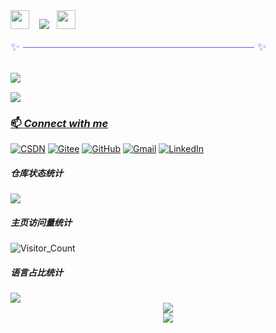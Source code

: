 <!-- 墨镜小黄豆表情 -->
<div align="left">
  <img src="https://emojis.slackmojis.com/emojis/images/1531849430/4246/blob-sunglasses.gif?1531849430" width="30"/> 
  &nbsp;&nbsp;
  <img src="https://readme-typing-svg.demolab.com?font=Fira+Code&size=24&color=2563EB&lines=Avetre's+personal+homepage" />
  &nbsp;
  <img src="https://emojis.slackmojis.com/emojis/images/1531849430/4246/blob-sunglasses.gif?1531849430" width="30"/> 
</div>

<!-- 装饰分割 -->
<div align="left" style="margin: 15px 0; color: #8B5CF6; font-size: 18px;">
  ✨ ───────────────────────────── ✨
</div>

<!-- 动态打字问候语 -->
<div align="left" style="margin-top: 30px;">
  <div style="margin-bottom: 15px;">
    <img src="https://readme-typing-svg.demolab.com?font=Fira+Code&pause=1000&width=500&lines=std::cout+%3C%3C+%22Code+with+passion%22+%3C%3C+std::endl%EF%BC%9B;&size=18&color=8B5CF6&duration=3000&repeat=true" />
  </div>
  <div>
    <img src="https://readme-typing-svg.demolab.com?font=Fira+Code&pause=1000&width=500&lines=fmt.Println(%22Welcome+to+my+homepage!%22)&size=18&color=6366F1&duration=3000&repeat=true" />
  </div>
</div>



<!--
**Avetre/Avetre** is a ✨ _special_ ✨ repository because its `README.md` (this file) appears on your GitHub profile.

Here are some ideas to get you started:

- 🔭 I’m currently working on ...
- 🌱 I’m currently learning ...
- 👯 I’m looking to collaborate on ...
- 🤔 I’m looking for help with ...
- 💬 Ask me about ...
- 📫 How to reach me: ...
- 😄 Pronouns: ...
- ⚡ Fun fact: ...
-->


<!-- 联系方式 -->
<h3><ins>📫 <em><i>Connect with me</i></em></ins></h3>

[![CSDN](https://img.shields.io/badge/CSDN-FC5531?style=for-the-badge&logo=csdn&logoColor=white)](https://blog.csdn.net/qq_74258963?spm=1000.2115.3001.5343)
[![Gitee](https://img.shields.io/badge/Gitee-C71D23?style=for-the-badge&logo=gitee&logoColor=white)](https://gitee.com/Avetre)
[![GitHub](https://img.shields.io/badge/GitHub-181717?style=for-the-badge&logo=github&logoColor=white)](https://github.com/Avetre)
[![Gmail](https://img.shields.io/badge/Gmail-D14836?style=for-the-badge&logo=gmail&logoColor=white)](mailto:avetre111x@gmail.com)
[![LinkedIn](https://img.shields.io/badge/LinkedIn-0A66C2?style=for-the-badge&logo=linkedin&logoColor=white)](https://www.linkedin.com/in/your-id)





##### 仓库状态统计
![](https://github-readme-stats.vercel.app/api?username=Avetre&show_icons=true&theme=transparent)

##### 主页访问量统计
![Visitor_Count](https://profile-counter.glitch.me/Avetre.com/count.svg)

##### 语言占比统计
<img src="https://github-readme-stats.vercel.app/api/top-langs/?username=Avetre&hide_title=true&hide_border=true&layout=compact&langs_count=6" />

<!-- GitHub活动热力图 -->
<div align="center">
  <img src="https://github-readme-activity-graph.vercel.app/graph?username=Avetre&theme=github-compact&hide_border=true" />
</div>

<!-- 贪吃蛇动图 -->
<div align="center"><img src="https://raw.gitmirror.com/1321928757/action/output/github-contribution-grid-snake.svg?new=20250616" /></div>
<br/>  
